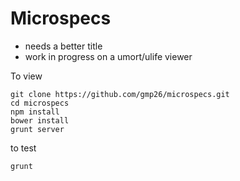 Microspecs
==========

- needs a better title
- work in progress on a umort/ulife viewer

To view
```
git clone https://github.com/gmp26/microspecs.git
cd microspecs
npm install
bower install
grunt server
```

to test
```
grunt
```
